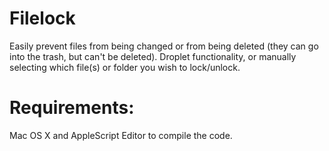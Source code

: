 Filelock
========

Easily prevent files from being changed or from being deleted (they can go into the trash, but can't be deleted). 
Droplet functionality, or manually selecting which file(s) or folder you wish to lock/unlock.

Requirements:
========
Mac OS X and AppleScript Editor to compile the code.
